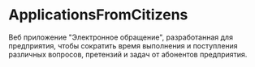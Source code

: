 # ApplicationsFromCitizens
Веб приложение "Электронное обращение", разработанная для предприятия, чтобы сократить время выполнения и поступления различных вопросов, претензий и задач от абонентов предприятия.  
